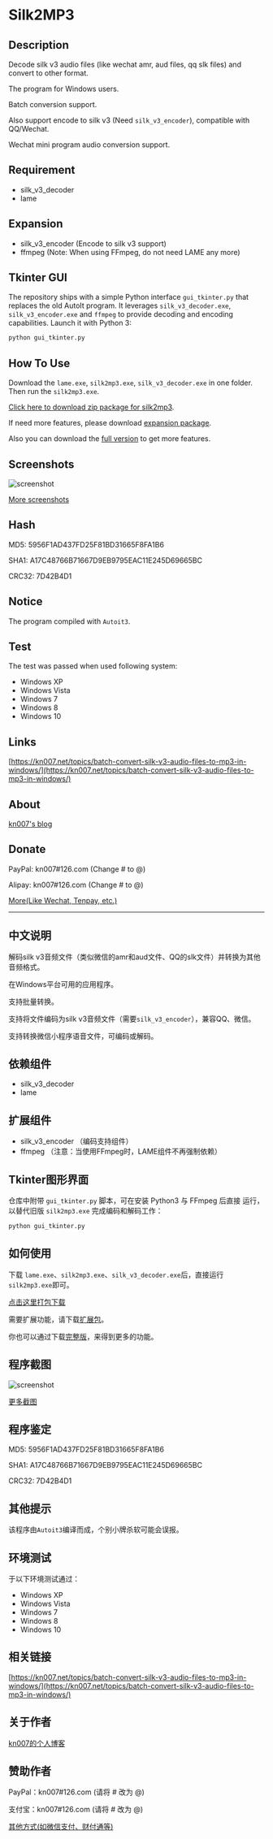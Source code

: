 # Silk2MP3

## Description

Decode silk v3 audio files (like wechat amr, aud files, qq slk files) and convert to other format.

The program for Windows users.

Batch conversion support.

Also support encode to silk v3 (Need `silk_v3_encoder`), compatible with QQ/Wechat.

Wechat mini program audio conversion support.

## Requirement

* silk_v3_decoder
* lame

## Expansion

* silk_v3_encoder (Encode to silk v3 support)
* ffmpeg (Note: When using FFmpeg, do not need LAME any more)

## Tkinter GUI

The repository ships with a simple Python interface `gui_tkinter.py` that
replaces the old AutoIt program.  It leverages `silk_v3_decoder.exe`,
`silk_v3_encoder.exe` and `ffmpeg` to provide decoding and encoding
capabilities.  Launch it with Python 3:

```bash
python gui_tkinter.py
```

## How To Use

Download the `lame.exe`, `silk2mp3.exe`, `silk_v3_decoder.exe` in one folder. Then run the `silk2mp3.exe`.

[Click here to download zip package for silk2mp3](https://dl.kn007.net/directlink/silk2mp3.zip "silk2mp3.zip").

If need more features, please download [expansion package](https://dl.kn007.net/directlink/silk2mp3-expansion.zip "silk2mp3-expansion.zip").

Also you can download the [full version](https://dl.kn007.net/directlink/silk2mp3-full.zip "silk2mp3-full.zip") to get more features.

## Screenshots

![screenshot](/windows/screenshots/20170528161558.png?raw=true "Screenshot")

[More screenshots](/windows/screenshots/)

## Hash

MD5: 5956F1AD437FD25F81BD31665F8FA1B6

SHA1: A17C48766B71667D9EB9795EAC11E245D69665BC

CRC32: 7D42B4D1

## Notice

The program compiled with `Autoit3`.

## Test

The test was passed when used following system:
* Windows XP
* Windows Vista
* Windows 7
* Windows 8
* Windows 10

## Links

[https://kn007.net/topics/batch-convert-silk-v3-audio-files-to-mp3-in-windows/](https://kn007.net/topics/batch-convert-silk-v3-audio-files-to-mp3-in-windows/)

## About

[kn007's blog](https://kn007.net) 

## Donate

PayPal: kn007#126.com (Change # to @)

Alipay: kn007#126.com (Change # to @)

[More(Like Wechat, Tenpay, etc.)](https://kn007.net/donate/) 

*** 

## 中文说明
解码silk v3音频文件（类似微信的amr和aud文件、QQ的slk文件）并转换为其他音频格式。

在Windows平台可用的应用程序。

支持批量转换。

支持将文件编码为silk v3音频文件（需要`silk_v3_encoder`），兼容QQ、微信。

支持转换微信小程序语音文件，可编码或解码。

## 依赖组件

* silk_v3_decoder
* lame

## 扩展组件

* silk_v3_encoder （编码支持组件）
* ffmpeg （注意：当使用FFmpeg时，LAME组件不再强制依赖）

## Tkinter图形界面

仓库中附带 `gui_tkinter.py` 脚本，可在安装 Python3 与 FFmpeg 后直接
运行，以替代旧版 `silk2mp3.exe` 完成编码和解码工作：

```bash
python gui_tkinter.py
```

## 如何使用

下载 `lame.exe`、`silk2mp3.exe`、`silk_v3_decoder.exe`后，直接运行`silk2mp3.exe`即可。

[点击这里打包下载](https://dl.kn007.net/directlink/silk2mp3.zip "silk2mp3.zip")

需要扩展功能，请下载[扩展包](https://dl.kn007.net/directlink/silk2mp3-expansion.zip "silk2mp3-expansion.zip")。

你也可以通过下载[完整版](https://dl.kn007.net/directlink/silk2mp3-full.zip "silk2mp3-full.zip")，来得到更多的功能。

## 程序截图

![screenshot](/windows/screenshots/20170528161523.png?raw=true "Screenshot")

[更多截图](/windows/screenshots/)

## 程序鉴定

MD5: 5956F1AD437FD25F81BD31665F8FA1B6

SHA1: A17C48766B71667D9EB9795EAC11E245D69665BC

CRC32: 7D42B4D1

## 其他提示

该程序由`Autoit3`编译而成，个别小牌杀软可能会误报。

## 环境测试

于以下环境测试通过：
* Windows XP
* Windows Vista
* Windows 7
* Windows 8
* Windows 10

## 相关链接

[https://kn007.net/topics/batch-convert-silk-v3-audio-files-to-mp3-in-windows/](https://kn007.net/topics/batch-convert-silk-v3-audio-files-to-mp3-in-windows/)

## 关于作者

[kn007的个人博客](https://kn007.net) 

## 赞助作者

PayPal：kn007#126.com (请将 # 改为 @)

支付宝：kn007#126.com (请将 # 改为 @)

[其他方式(如微信支付、财付通等)](https://kn007.net/donate/) 
